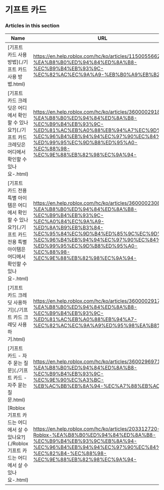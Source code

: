 # 기프트 카드  
### Articles in this section
Name|URL
-|-
[기프트 카드 사용 방법](./기프트 카드 사용 방법.html) |https://en.help.roblox.com/hc/ko/articles/115005566223-%EA%B8%B0%ED%94%84%ED%8A%B8-%EC%B9%B4%EB%93%9C-%EC%82%AC%EC%9A%A9-%EB%B0%A9%EB%B2%95
[기프트 카드 크레딧은 어디에서 확인할 수 있나요?](./기프트 카드 크레딧은 어디에서 확인할 수 있나요-.html) |https://en.help.roblox.com/hc/ko/articles/360000291806-%EA%B8%B0%ED%94%84%ED%8A%B8-%EC%B9%B4%EB%93%9C-%ED%81%AC%EB%A0%88%EB%94%A7%EC%9D%80-%EC%96%B4%EB%94%94%EC%97%90%EC%84%9C-%ED%99%95%EC%9D%B8%ED%95%A0-%EC%88%98-%EC%9E%88%EB%82%98%EC%9A%94-
[기프트 카드 전용 특별 아이템은 어디에서 확인할 수 있나요?](./기프트 카드 전용 특별 아이템은 어디에서 확인할 수 있나요-.html) |https://en.help.roblox.com/hc/ko/articles/360000230863-%EA%B8%B0%ED%94%84%ED%8A%B8-%EC%B9%B4%EB%93%9C-%EC%A0%84%EC%9A%A9-%ED%8A%B9%EB%B3%84-%EC%95%84%EC%9D%B4%ED%85%9C%EC%9D%80-%EC%96%B4%EB%94%94%EC%97%90%EC%84%9C-%ED%99%95%EC%9D%B8%ED%95%A0-%EC%88%98-%EC%9E%88%EB%82%98%EC%9A%94-
[기프트 카드 크레딧 사용하기](./기프트 카드 크레딧 사용하기.html) |https://en.help.roblox.com/hc/ko/articles/360000291786-%EA%B8%B0%ED%94%84%ED%8A%B8-%EC%B9%B4%EB%93%9C-%ED%81%AC%EB%A0%88%EB%94%A7-%EC%82%AC%EC%9A%A9%ED%95%98%EA%B8%B0
[기프트 카드 - 자주 묻는 질문](./기프트 카드 - 자주 묻는 질문.html) |https://en.help.roblox.com/hc/ko/articles/360029697131-%EA%B8%B0%ED%94%84%ED%8A%B8-%EC%B9%B4%EB%93%9C-%EC%9E%90%EC%A3%BC-%EB%AC%BB%EB%8A%94-%EC%A7%88%EB%AC%B8
[Roblox 기프트 카드는 어디에서 살 수 있나요?](./Roblox 기프트 카드는 어디에서 살 수 있나요-.html) |https://en.help.roblox.com/hc/ko/articles/203312720-Roblox-%EA%B8%B0%ED%94%84%ED%8A%B8-%EC%B9%B4%EB%93%9C%EB%8A%94-%EC%96%B4%EB%94%94%EC%97%90%EC%84%9C-%EC%82%B4-%EC%88%98-%EC%9E%88%EB%82%98%EC%9A%94-